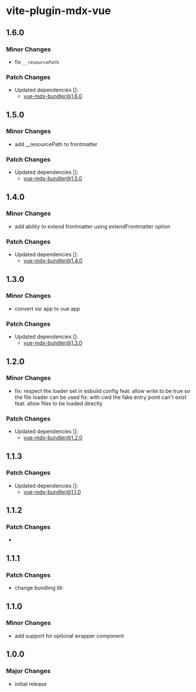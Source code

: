 # vite-plugin-mdx-vue

## 1.6.0

### Minor Changes

- fix `__resourcePath`

### Patch Changes

- Updated dependencies []:
  - vue-mdx-bundler@1.6.0

## 1.5.0

### Minor Changes

- add \_\_resourcePath to frontmatter

### Patch Changes

- Updated dependencies []:
  - vue-mdx-bundler@1.5.0

## 1.4.0

### Minor Changes

- add ability to extend frontmatter using extendFrontmatter option

### Patch Changes

- Updated dependencies []:
  - vue-mdx-bundler@1.4.0

## 1.3.0

### Minor Changes

- convert ssr app to vue app

### Patch Changes

- Updated dependencies []:
  - vue-mdx-bundler@1.3.0

## 1.2.0

### Minor Changes

- fix: respect the loader set in esbuild config
  feat: allow write to be true so the file loader can be used
  fix: with cwd the fake entry point can't exist
  feat: allow files to be loaded directly

### Patch Changes

- Updated dependencies []:
  - vue-mdx-bundler@1.2.0

## 1.1.3

### Patch Changes

- Updated dependencies []:
  - vue-mdx-bundler@1.1.0

## 1.1.2

### Patch Changes

-

## 1.1.1

### Patch Changes

- change bundling lib

## 1.1.0

### Minor Changes

- add support for optional wrapper component

## 1.0.0

### Major Changes

- initial release
